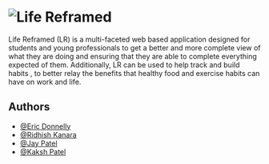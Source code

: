 
#  ![Life Reframed](https://i.imgur.com/wSoqfBz.png)

Life Reframed (LR) is a multi-faceted web based application designed for students and young professionals to get a better and more complete view of what they are doing and ensuring that they are able to complete everything expected of them. Additionally, LR can be used to help track and build habits , to better relay the benefits that healthy food and exercise habits can have on work and life.


## Authors

- [@Eric Donnelly](https://www.github.com/rahnken)
- [@Ridhish Kanara](https://www.github.com/ridhish1kanara)
- [@Jay Patel ](https://github.com/JayPatel01122000)
- [@Kaksh Patel](https://github.com/KakshPatel-ai)


